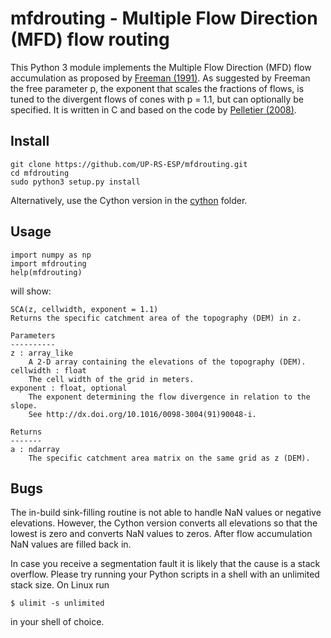 # mfdrouting - Multiple Flow Direction (MFD) flow routing

This Python 3 module implements the Multiple Flow Direction
(MFD) flow accumulation as proposed by [Freeman (1991)][id1].
As suggested by Freeman the free parameter p, the exponent
that scales the fractions of flows, is tuned to the divergent
flows of cones with p = 1.1, but can optionally be specified.
It is written in C and based on the code by [Pelletier (2008)][id2].

## Install

	git clone https://github.com/UP-RS-ESP/mfdrouting.git
	cd mfdrouting
	sudo python3 setup.py install

Alternatively, use the Cython version in the [cython](cython/) folder.

## Usage

    import numpy as np
    import mfdrouting
    help(mfdrouting)

will show:

    SCA(z, cellwidth, exponent = 1.1)
    Returns the specific catchment area of the topography (DEM) in z.

    Parameters
    ----------
    z : array_like
        A 2-D array containing the elevations of the topography (DEM).
    cellwidth : float
        The cell width of the grid in meters.
    exponent : float, optional
        The exponent determining the flow divergence in relation to the slope.
        See http://dx.doi.org/10.1016/0098-3004(91)90048-i.

    Returns
    -------
    a : ndarray
        The specific catchment area matrix on the same grid as z (DEM).

## Bugs

The in-build sink-filling routine is not able to handle NaN
values or negative elevations.  However, the Cython version
converts all elevations so that the lowest is zero and
converts NaN values to zeros. After flow accumulation NaN
values are filled back in.

In case you receive a segmentation fault it is likely that
the cause is a stack overflow.  Please try running your
Python scripts in a shell with an unlimited stack size. On
Linux run

    $ ulimit -s unlimited

in your shell of choice.

[id1]: http://dx.doi.org/10.1016/0098-3004(91)90048-i "Calculating catchment area with divergent flow based on a regular grid. T. Graham Freeman, Computers & Geosciences (1991)."

[id2]: http://dx.doi.org/10.1594/IEDA/100145 "MFDrouting, version 0.1. J. D. Pelletier (2008)."
